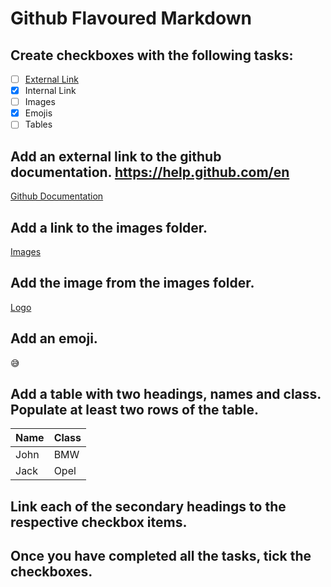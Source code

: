 # Github Flavoured Markdown

## Create checkboxes with the following tasks:  

* [ ] [External Link](#addanexternallinktothegithubdocumentation)
* [X] Internal Link
* [ ] Images
* [X] Emojis
* [ ] Tables
      
## Add an external link to the github documentation. https://help.github.com/en
[Github Documentation](https://help.github.com/en)

## Add a link to the images folder.
[Images](./images)

## Add the image from the images folder.
[Logo](./images/logo.png)

## Add an emoji.
:sweat_smile: 

## Add a table with two headings, names and class. Populate at least two rows of the table.

| Name | Class         |
| ---- | ------------- | 
| John | BMW           | 
| Jack | Opel          | 

## Link each of the secondary headings to the respective checkbox items.

## Once you have completed all the tasks, tick the checkboxes.

